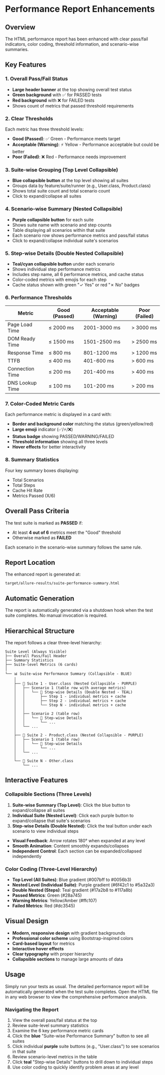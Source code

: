 # Performance Report Enhancements

## Overview
The HTML performance report has been enhanced with clear pass/fail indicators, color coding, threshold information, and scenario-wise summaries.

## Key Features

### 1. Overall Pass/Fail Status
- **Large header banner** at the top showing overall test status
- **Green background** with ✅ for PASSED tests
- **Red background** with ❌ for FAILED tests
- Shows count of metrics that passed threshold requirements

### 2. Clear Thresholds
Each metric has three threshold levels:
- **Good (Passed)**: ✅ Green - Performance meets target
- **Acceptable (Warning)**: ⚡ Yellow - Performance acceptable but could be better
- **Poor (Failed)**: ❌ Red - Performance needs improvement

### 3. Suite-wise Grouping (Top Level Collapsible)
- **Blue collapsible button** at the top level showing all suites
- Groups data by feature/suite/runner (e.g., User.class, Product.class)
- Shows total suite count and total scenario count
- Click to expand/collapse all suites

### 4. Scenario-wise Summary (Nested Collapsible)
- **Purple collapsible button** for each suite
- Shows suite name with scenario and step counts
- Table displaying all scenarios within that suite
- Each scenario row shows performance metrics and pass/fail status
- Click to expand/collapse individual suite's scenarios

### 5. Step-wise Details (Double Nested Collapsible)
- **Teal/cyan collapsible button** under each scenario
- Shows individual step performance metrics
- Includes step name, all 6 performance metrics, and cache status
- Color-coded metrics with emojis for each step
- Cache status shown with green "✓ Yes" or red "✗ No" badges

### 6. Performance Thresholds

| Metric | Good (Passed) | Acceptable (Warning) | Poor (Failed) |
|--------|--------------|---------------------|---------------|
| Page Load Time | ≤ 2000 ms | 2001-3000 ms | > 3000 ms |
| DOM Ready Time | ≤ 1500 ms | 1501-2500 ms | > 2500 ms |
| Response Time | ≤ 800 ms | 801-1200 ms | > 1200 ms |
| TTFB | ≤ 400 ms | 401-600 ms | > 600 ms |
| Connection Time | ≤ 200 ms | 201-400 ms | > 400 ms |
| DNS Lookup Time | ≤ 100 ms | 101-200 ms | > 200 ms |

### 7. Color-Coded Metric Cards
Each performance metric is displayed in a card with:
- **Border and background color** matching the status (green/yellow/red)
- **Large emoji** indicator (✅/⚡/❌)
- **Status badge** showing PASSED/WARNING/FAILED
- **Threshold information** showing all three levels
- **Hover effects** for better interactivity

### 8. Summary Statistics
Four key summary boxes displaying:
- Total Scenarios
- Total Steps
- Cache Hit Rate
- Metrics Passed (X/6)

## Overall Pass Criteria
The test suite is marked as **PASSED** if:
- At least **4 out of 6** metrics meet the "Good" threshold
- Otherwise marked as **FAILED**

Each scenario in the scenario-wise summary follows the same rule.

## Report Location
The enhanced report is generated at:
```
target/allure-results/suite-performance-summary.html
```

## Automatic Generation
The report is automatically generated via a shutdown hook when the test suite completes. No manual invocation is required.

## Hierarchical Structure

The report follows a clear three-level hierarchy:

```
Suite Level (Always Visible)
├── Overall Pass/Fail Header
├── Summary Statistics
├── Suite-level Metrics (6 cards)
│
└── 📊 Suite-wise Performance Summary (Collapsible - BLUE)
    │
    ├── 🎯 Suite 1 - User.class (Nested Collapsible - PURPLE)
    │   ├── Scenario 1 (table row with average metrics)
    │   │   └── 📝 Step-wise Details (Double Nested - TEAL)
    │   │       ├── Step 1 - individual metrics + cache
    │   │       ├── Step 2 - individual metrics + cache
    │   │       └── Step N - individual metrics + cache
    │   │
    │   ├── Scenario 2 (table row)
    │   │   └── 📝 Step-wise Details
    │   │       └── ...
    │   └── ...
    │
    ├── 🎯 Suite 2 - Product.class (Nested Collapsible - PURPLE)
    │   ├── Scenario 1 (table row)
    │   │   └── 📝 Step-wise Details
    │   │       └── ...
    │   └── ...
    │
    └── 🎯 Suite N - Other.class
        └── ...
```

## Interactive Features

### Collapsible Sections (Three Levels)
1. **Suite-wise Summary (Top Level)**: Click the blue button to expand/collapse all suites
2. **Individual Suite (Nested Level)**: Click each purple button to expand/collapse that suite's scenarios
3. **Step-wise Details (Double Nested)**: Click the teal button under each scenario to view individual steps
- **Visual Feedback**: Arrow rotates 180° when expanded at any level
- **Smooth Animation**: Content smoothly expands/collapses
- **Independent Control**: Each section can be expanded/collapsed independently

### Color Coding (Three-Level Hierarchy)
- **Top Level (All Suites)**: Blue gradient (#007bff to #0056b3)
- **Nested Level (Individual Suite)**: Purple gradient (#6f42c1 to #5a32a3)
- **Double Nested (Steps)**: Teal gradient (#17a2b8 to #117a8b)
- **Passed Metrics**: Green (#28a745)
- **Warning Metrics**: Yellow/Amber (#ffc107)
- **Failed Metrics**: Red (#dc3545)

## Visual Design
- **Modern, responsive design** with gradient backgrounds
- **Professional color scheme** using Bootstrap-inspired colors
- **Card-based layout** for metrics
- **Interactive hover effects**
- **Clear typography** with proper hierarchy
- **Collapsible sections** to manage large amounts of data

## Usage
Simply run your tests as usual. The detailed performance report will be automatically generated when the test suite completes. Open the HTML file in any web browser to view the comprehensive performance analysis.

### Navigating the Report
1. View the overall pass/fail status at the top
2. Review suite-level summary statistics
3. Examine the 6 key performance metric cards
4. Click the **blue** "Suite-wise Performance Summary" button to see all suites
5. Click individual **purple** suite buttons (e.g., "User.class") to see scenarios in that suite
6. Review scenario-level metrics in the table
7. Click **teal** "Step-wise Details" buttons to drill down to individual steps
8. Use color coding to quickly identify problem areas at any level
